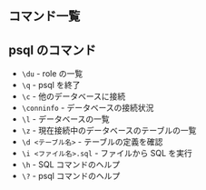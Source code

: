 ## コマンド一覧

## psql のコマンド

- `\du` - role の一覧
- `\q` - psql を終了
- `\c` - 他のデータベースに接続
- `\conninfo` - データベースの接続状況
- `\l` - データベースの一覧
- `\z` - 現在接続中のデータベースのテーブルの一覧
- `\d <テーブル名>` - テーブルの定義を確認
- `\i <ファイル名>.sql` - ファイルから SQL を実行
- `\h` - SQL コマンドのヘルプ
- `\?` - psql コマンドのヘルプ